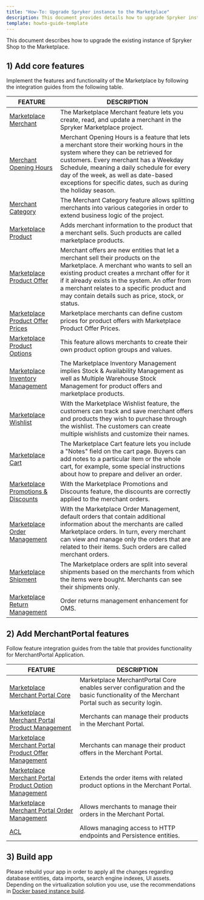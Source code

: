 ```yaml
---
title: "How-To: Upgrade Spryker instance to the Marketplace"
description: This document provides details how to upgrade Spryker instance to the Marketplace.
template: howto-guide-template
---
```


This document describes how to upgrade the existing instance of Spryker Shop to the Marketplace.

## 1) Add core features

Implement the features and functionality of the Marketplace by following the integration guides from the following table.

| FEATURE | DESCRIPTION |
| --- | --- |
| [Marketplace Merchant](/docs/marketplace/dev/feature-integration-guides/{{site.version}}/marketplace-merchant-feature-integration.html) | The Marketplace Merchant feature lets you create, read, and update a merchant in the Spryker Marketplace project. |
| [Merchant Opening Hours](/docs/marketplace/dev/feature-integration-guides/{{site.version}}/merchant-opening-hours-feature-integration.html) | Merchant Opening Hours is a feature that lets a merchant store their working hours in the system where they can be retrieved for customers. Every merchant has a Weekday Schedule, meaning a daily schedule for every day of the week, as well as date-based exceptions for specific dates, such as during the holiday season. |
| [Merchant Category](/docs/marketplace/dev/feature-integration-guides/{{site.version}}/merchant-category-feature-integration.html) | The Merchant Category feature allows splitting merchants into various categories in order to extend business logic of the project. |
| [Marketplace Product](/docs/marketplace/dev/feature-integration-guides/{{site.version}}/marketplace-product-feature-integration.html) | Adds merchant information to the product that a merchant sells. Such products are called marketplace products. |
| [Marketplace Product Offer](/docs/marketplace/dev/feature-integration-guides/{{site.version}}/marketplace-product-offer-feature-integration.html) | Merchant offers are new entities that let a merchant sell their products on the Marketplace. A merchant who wants to sell an existing product creates a mrchant offer for it if it already exists in the system. An offer from a merchant relates to a specific product and may contain details such as price, stock, or status.|
| [Marketplace Product Offer Prices](/docs/marketplace/dev/feature-integration-guides/{{site.version}}/marketplace-product-offer-prices-feature-integration.html) | Marketplace merchants can define custom prices for product offers with Marketplace Product Offer Prices. |
| [Marketplace Product Options](/docs/marketplace/dev/feature-integration-guides/{{site.version}}/marketplace-product-option-feature-integration.html) | This feature allows merchants to create their own product option groups and values. |
| [Marketplace Inventory Management](/docs/marketplace/dev/feature-integration-guides/{{site.version}}/marketplace-inventory-management-feature-integration.html) | The Marketplace Inventory Management implies Stock & Availability Management as well as Multiple Warehouse Stock Management for product offers and marketplace products. |
| [Marketplace Wishlist](/docs/marketplace/dev/feature-integration-guides/{{site.version}}/marketplace-wishlist-feature-integration.html) | With the Marketplace Wishlist feature, the customers can track and save merchant offers and products they wish to purchase through the wishlist. The customers can create multiple wishlists and customize their names. |
| [Marketplace Cart](/docs/marketplace/dev/feature-integration-guides/{{site.version}}/marketplace-cart-feature-integration.html) | The Marketplace Cart feature lets you include a "Notes" field on the cart page. Buyers can add notes to a particular item or the whole cart, for example, some special instructions about how to prepare and deliver an order. |
| [Marketplace Promotions & Discounts](/docs/marketplace/dev/feature-integration-guides/{{site.version}}/marketplace-promotions-discounts-feature-integration.html) | With the Marketplace Promotions and Discounts feature, the discounts are correctly applied to the merchant orders. |
| [Marketplace Order Management](/docs/marketplace/dev/feature-integration-guides/{{site.version}}/marketplace-order-management-feature-integration.html) | With the Marketplace Order Management, default orders that contain additional information about the merchants are called Marketplace orders. In turn, every merchant can view and manage only the orders that are related to their items. Such orders are called merchant orders. |
| [Marketplace Shipment](/docs/marketplace/dev/feature-integration-guides/{{site.version}}/marketplace-shipment-feature-integration.html) | The Marketplace orders are split into several shipments based on the merchants from which the items were bought. Merchants can see their shipments only. |
| [Marketplace Return Management](/docs/marketplace/dev/feature-integration-guides/{{site.version}}/marketplace-return-management-feature-integration.html) | Order returns management enhancement for OMS. |

## 2) Add MerchantPortal features

Follow feature integration guides from the table that provides functionality for MerchantPortal Application.

| FEATURE                                                                                                                                                                                                  | DESCRIPTION                                                                                                                             |
|----------------------------------------------------------------------------------------------------------------------------------------------------------------------------------------------------------|-----------------------------------------------------------------------------------------------------------------------------------------|
| [Marketplace Merchant Portal Core](/docs/marketplace/dev/feature-integration-guides/{{site.version}}/marketplace-merchant-portal-core-feature-integration.html)                                          | Marketplace MerchantPortal Core enables server configuration and the basic functionality of the Merchant Portal such as security login. |
| [Marketplace Merchant Portal Product Management](/docs/marketplace/dev/feature-integration-guides/{{site.version}}/merchant-portal-marketplace-product-feature-integration.html)                         | Merchants can manage their products in the Merchant Portal.                                                                             |
| [Marketplace Merchant Portal Product Offer Management](/docs/marketplace/dev/feature-integration-guides/{{site.version}}/marketplace-merchant-portal-product-offer-management-feature-integration.html)  | Merchants can manage their product offers in the Merchant Portal.                                                                       |
| [Marketplace Merchant Portal Product Option Management](/docs/marketplace/dev/feature-integration-guides/{{site.version}}/merchant-portal-marketplace-product-option-management-feature-integration.html)        | Extends the order items with related product options in the Merchant Portal.                                                            |
| [Marketplace Merchant Portal Order Management](/docs/marketplace/dev/feature-integration-guides/{{site.version}}/merchant-portal-marketplace-order-management-feature-integration.html)                  | Allows merchants to manage their orders in the Merchant Portal.                                                                         |
| [ACL](/docs/marketplace/dev/feature-integration-guides/{{site.version}}/acl-feature-integration.html)                                                                                                    | Allows managing access to HTTP endpoints and Persistence entities.                                                                      |

## 3) Build app

Please rebuild your app in order to apply all the changes regarding database entities, data imports, search engine indexes, UI assets.
Depending on the virtualization solution you use, use the recommendations in [Docker based instance build](/docs/scos/dev/setup/installing-spryker-with-docker/installing-spryker-with-docker.html).
